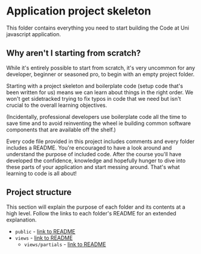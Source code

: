 # Application project skeleton

This folder contains everything you need to start building the Code at Uni javascript application.

## Why aren't I starting from scratch?

While it's entirely possible to start from scratch, it's very uncommon for any developer, beginner or seasoned pro, to begin with an empty project folder.

Starting with a project skeleton and boilerplate code (setup code that's been written for us) means we can learn about things in the right order. We won't get sidetracked trying to fix typos in code that we need but isn't crucial to the overall learning objectives.

(Incidentally, professional developers use boilerplate code all the time to save time and to avoid reinventing the wheel ie building common software components that are available off the shelf.)

Every code file provided in this project includes comments and every folder includes a README. You're encouraged to have a look around and understand the purpose of included code. After the course you'll have developed the confidence, knowledge and hopefully hunger to dive into these parts of your application and start messing around. That's what learning to code is all about!

## Project structure

This section will explain the purpose of each folder and its contents at a high level. Follow the links to each folder's README for an extended explanation.

- `public` - [link to README](public/README.md)
- `views` - [link to README](views/README.md)
  - `views/partials` - [link to README](views/partials/README.md)
